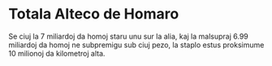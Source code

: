 # Totala Alteco de Homaro

Se ciuj la 7 miliardoj da homoj staru unu sur la alia, kaj la malsupraj 6.99
miliardoj da homoj ne subpremigu sub ciuj pezo, la staplo estus proksimume 10
milionoj da kilometroj alta.
